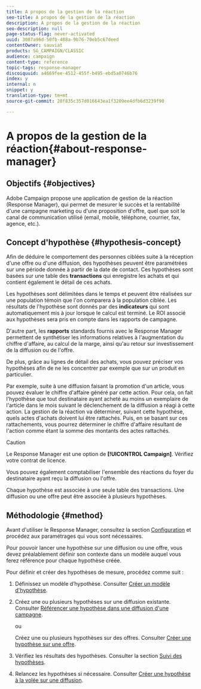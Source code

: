 ```yaml
---
title: A propos de la gestion de la réaction
seo-title: A propos de la gestion de la réaction
description: A propos de la gestion de la réaction
seo-description: null
page-status-flag: never-activated
uuid: 3087a96d-50fb-488a-9b76-70eb5c67deed
contentOwner: sauviat
products: SG_CAMPAIGN/CLASSIC
audience: campaign
content-type: reference
topic-tags: response-manager
discoiquuid: a4669fee-4512-455f-b495-ebd5a0746b76
index: y
internal: n
snippet: y
translation-type: tm+mt
source-git-commit: 20f835c357d016643ea1f3209ee4dfb6d3239f90

---
```



# A propos de la gestion de la réaction{#about-response-manager}

## Objectifs {#objectives}

Adobe Campaign propose une application de gestion de la réaction (Response Manager), qui permet de mesurer le succès et la rentabilité d&#39;une campagne marketing ou d&#39;une proposition d&#39;offre, quel que soit le canal de communication utilisé (email, mobile, téléphone, courrier, fax, agence, etc.).

## Concept d&#39;hypothèse {#hypothesis-concept}

Afin de déduire le comportement des personnes ciblées suite à la réception d&#39;une offre ou d&#39;une diffusion, des hypothèses peuvent être paramétrées sur une période donnée à partir de la date de contact. Ces hypothèses sont basées sur une table des **transactions** qui enregistre les achats et qui contient également le détail de ces achats.

Les hypothèses sont délimitées dans le temps et peuvent être réalisées sur une population témoin que l&#39;on comparera à la population ciblée. Les résultats de l&#39;hypothèse sont donnés par des **indicateurs** qui sont automatiquement mis à jour lorsque le calcul est terminé. Le ROI associé aux hypothèses sera pris en compte dans les rapports de campagne.

D&#39;autre part, les **rapports** standards fournis avec le Response Manager permettent de synthétiser les informations relatives à l&#39;augmentation du chiffre d&#39;affaire, au calcul de la marge, ainsi qu&#39;au retour sur investissement de la diffusion ou de l&#39;offre.

De plus, grâce au lignes de détail des achats, vous pouvez préciser vos hypothèses afin de ne les concentrer par exemple que sur un produit en particulier.

Par exemple, suite à une diffusion faisant la promotion d&#39;un article, vous pouvez évaluer le chiffre d&#39;affaire généré par cette action. Pour cela, on fait l&#39;hypothèse que tout destinataire ayant acheté au moins un exemplaire de l&#39;article dans le mois suivant le déclenchement de la diffusion a réagi à cette action. La gestion de la réaction va déterminer, suivant cette hypothèse, quels actes d&#39;achats doivent lui être rattachés. Puis, en se basant sur ces rattachements, vous pourrez déterminer le chiffre d&#39;affaire résultant de l&#39;action comme étant la somme des montants des actes rattachés.

>[!CAUTION]
>
>Le Response Manager est une option de **[!UICONTROL Campaign]**. Vérifiez votre contrat de licence.

Vous pouvez également comptabiliser l&#39;ensemble des réactions du foyer du destinataire ayant reçu la diffusion ou l&#39;offre.

Chaque hypothèse est associée à une seule table des transactions. Une diffusion ou une offre peut être associée à plusieurs hypothèses.

## Méthodologie {#method}

Avant d&#39;utiliser le Response Manager, consultez la section [Configuration](../../campaign/using/configuration.md) et procédez aux paramétrages qui vous sont nécessaires.

Pour pouvoir lancer une hypothèse sur une diffusion ou une offre, vous devez préalablement définir son contexte dans un modèle auquel vous ferez référence pour chaque hypothèse créée.

Pour définir et créer des hypothèses de mesure, procédez comme suit :

1. Définissez un modèle d’hypothèse. Consulter [Créer un modèle d&#39;hypothèse](../../campaign/using/hypothesis-templates.md#creating-a-hypothesis-model).
1. Créez une ou plusieurs hypothèses sur une diffusion existante. Consulter [Référencer une hypothèse dans une diffusion d&#39;une campagne](../../campaign/using/creating-hypotheses.md#referencing-a-hypothesis-in-a-campaign-delivery).

   ou

   Créez une ou plusieurs hypothèses sur des offres. Consulter [Créer une hypothèse sur une offre](../../campaign/using/creating-hypotheses.md#creating-a-hypothesis-on-an-offer).

1. Vérifiez les résultats des hypothèses. Consulter la section [Suivi des hypothèses](../../campaign/using/hypothesis-tracking.md).
1. Relancez les hypothèses si nécessaire. Consulter [Créer une hypothèse à la volée sur une diffusion](../../campaign/using/creating-hypotheses.md#creating-a-hypothesis-on-the-fly-on-a-delivery).

